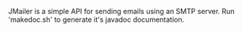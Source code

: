 JMailer is a simple API for sending emails using an SMTP server. Run 'makedoc.sh' to generate it's javadoc documentation.

